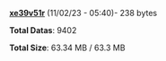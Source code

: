 [**xe39v51r**](/data/xe39v51r.txt) (11/02/23 - 05:40)- 238 bytes

**Total Datas**: 9402

**Total Size**: 63.34 MB / 63.3 MB